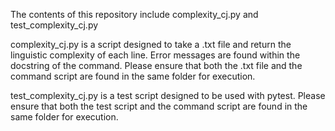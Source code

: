 The contents of this repository include complexity_cj.py and
test_complexity_cj.py


complexity_cj.py is a script designed to take a .txt file and return the 
linguistic complexity of each line. Error messages are found within the
docstring of the command. Please ensure that both the .txt file and the
command script are found in the same folder for execution.

test_complexity_cj.py is a test script designed to be used with pytest.
Please ensure that both the test script and the command script are found
in the same folder for execution.
